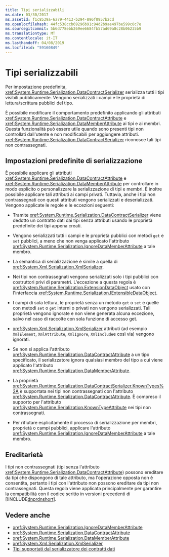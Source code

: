 ```yaml
---
title: Tipi serializzabili
ms.date: 03/30/2017
ms.assetid: f1c8539a-6a79-4413-b294-896f0957b2cd
ms.openlocfilehash: 44fc538ccb69296b91c94d2b9ae497be599c0c7e
ms.sourcegitcommit: 5b6d778ebb269ee6684fb57ad69a8c28b06235b9
ms.translationtype: MT
ms.contentlocale: it-IT
ms.lasthandoff: 04/08/2019
ms.locfileid: "59160849"
---
```

# <a name="serializable-types"></a>Tipi serializzabili
Per impostazione predefinita, <xref:System.Runtime.Serialization.DataContractSerializer> serializza tutti i tipi visibili pubblicamente. Vengono serializzati i campi e le proprietà di lettura/scrittura pubblici del tipo.  
  
 È possibile modificare il comportamento predefinito applicando gli attributi <xref:System.Runtime.Serialization.DataContractAttribute> e <xref:System.Runtime.Serialization.DataMemberAttribute> ai tipi e ai membri. Questa funzionalità può essere utile quando sono presenti tipi non controllati dall'utente e non modificabili per aggiungere attributi. <xref:System.Runtime.Serialization.DataContractSerializer> riconosce tali tipi non contrassegnati.  
  
## <a name="serialization-defaults"></a>Impostazioni predefinite di serializzazione  
 È possibile applicare gli attributi <xref:System.Runtime.Serialization.DataContractAttribute> e <xref:System.Runtime.Serialization.DataMemberAttribute> per controllare in modo esplicito o personalizzare la serializzazione di tipi e membri. È inoltre possibile applicare tali attributi ai campi privati. Tuttavia, anche i tipi non contrassegnati con questi attributi vengono serializzati e deserializzati. Vengono applicate le regole e le eccezioni seguenti:  
  
-   Tramite <xref:System.Runtime.Serialization.DataContractSerializer> viene dedotto un contratto dati dai tipi senza attributi usando le proprietà predefinite dei tipi appena creati.  
  
-   Vengono serializzati tutti i campi e le proprietà pubblici con metodi `get` e `set` pubblici, a meno che non venga applicato l'attributo <xref:System.Runtime.Serialization.IgnoreDataMemberAttribute> a tale membro.  
  
-   La semantica di serializzazione è simile a quella di <xref:System.Xml.Serialization.XmlSerializer>.  
  
-   Nei tipi non contrassegnati vengono serializzati solo i tipi pubblici con costruttori privi di parametri. L'eccezione a questa regola è <xref:System.Runtime.Serialization.ExtensionDataObject> usato con l'interfaccia <xref:System.Runtime.Serialization.IExtensibleDataObject>.  
  
-   I campi di sola lettura, le proprietà senza un metodo `get` o `set` e quelle con metodi `set` o `get` interni o privati non vengono serializzati. Tali proprietà vengono ignorate e non viene generata alcuna eccezione, salvo nel caso di raccolte con sola funzione di accesso get.  
  
-   <xref:System.Xml.Serialization.XmlSerializer> attributi (ad esempio `XmlElement`, `XmlAttribute`, `XmlIgnore`, `XmlInclude`e così via) vengono ignorati.  
  
-   Se non si applica l'attributo <xref:System.Runtime.Serialization.DataContractAttribute> a un tipo specificato, il serializzatore ignora qualsiasi membro del tipo a cui viene applicato l'attributo <xref:System.Runtime.Serialization.DataMemberAttribute>.  
  
-   La proprietà <xref:System.Runtime.Serialization.DataContractSerializer.KnownTypes%2A> è supportata nei tipi non contrassegnati con l'attributo <xref:System.Runtime.Serialization.DataContractAttribute>. È compreso il supporto per l'attributo <xref:System.Runtime.Serialization.KnownTypeAttribute> nei tipi non contrassegnati.  
  
-   Per rifiutare esplicitamente il processo di serializzazione per membri, proprietà o campi pubblici, applicare l'attributo <xref:System.Runtime.Serialization.IgnoreDataMemberAttribute> a tale membro.  
  
## <a name="inheritance"></a>Ereditarietà  
 I tipi non contrassegnati (tipi senza l'attributo <xref:System.Runtime.Serialization.DataContractAttribute>) possono ereditare da tipi che dispongono di tale attributo, ma l'operazione opposta non è consentita, pertanto i tipi con l'attributo non possono ereditare da tipi non contrassegnati. Questa regola viene applicata principalmente per garantire la compatibilità con il codice scritto in versioni precedenti di [!INCLUDE[dnprdnshort](../../../../includes/dnprdnshort-md.md)].  
  
## <a name="see-also"></a>Vedere anche

- <xref:System.Runtime.Serialization.IgnoreDataMemberAttribute>
- <xref:System.Runtime.Serialization.DataContractAttribute>
- <xref:System.Runtime.Serialization.DataMemberAttribute>
- <xref:System.Xml.Serialization.XmlSerializer>
- [Tipi supportati dal serializzatore dei contratti dati](../../../../docs/framework/wcf/feature-details/types-supported-by-the-data-contract-serializer.md)

